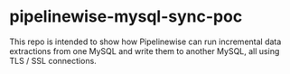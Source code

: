 # pipelinewise-mysql-sync-poc
This repo is intended to show how Pipelinewise can run incremental data extractions from one MySQL and write them to another MySQL, all using TLS / SSL connections.
